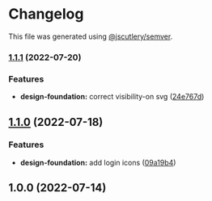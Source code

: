 # Changelog

This file was generated using [@jscutlery/semver](https://github.com/jscutlery/semver).

### [1.1.1](https://gitlab.migoinc.com/migotv/paintbox/compare/design-foundation@1.1.0...design-foundation@1.1.1) (2022-07-20)


### Features

* **design-foundation:** correct visibility-on svg ([24e767d](https://gitlab.migoinc.com/migotv/paintbox/commit/24e767d3d32cd8ef7f303eeb0241b5bf84954ceb))

## [1.1.0](https://gitlab.migoinc.com/migotv/paintbox/compare/design-foundation@1.0.0...design-foundation@1.1.0) (2022-07-18)


### Features

* **design-foundation:** add login icons ([09a19b4](https://gitlab.migoinc.com/migotv/paintbox/commit/09a19b4c0499d92f63f53b550430a83e25c4abfb))

## 1.0.0 (2022-07-14)
